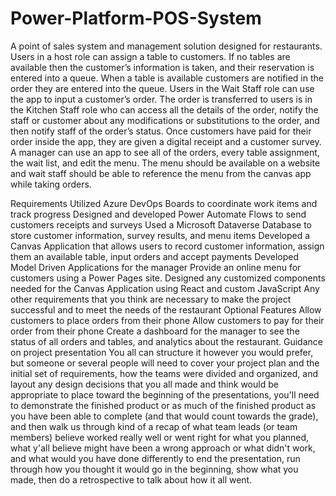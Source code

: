# Power-Platform-POS-System
A point of sales system and management solution designed for restaurants. Users in a host role can assign a table to customers. If no tables are available then the customer’s information is taken, and their reservation is entered into a queue. When a table is available customers are notified in the order they are entered into the queue. Users in the Wait Staff role can use the app to input a customer’s order. The order is transferred to users is in the Kitchen Staff role who can access all the details of the order, notify the staff or customer about any modifications or substitutions to the order, and then notify staff of the order’s status. Once customers have paid for their order inside the app, they are given a digital receipt and a customer survey. A manager can use an app to see all of the orders, every table assignment, the wait list, and edit the menu. The menu should be available on a website and wait staff should be able to reference the menu from the canvas app while taking orders.

Requirements
Utilized Azure DevOps Boards to coordinate work items and track progress
Designed and developed Power Automate Flows to send customers receipts and surveys
Used a Microsoft Dataverse Database to store customer information, survey results, and menu items
Developed a Canvas Application that allows users to record customer information, assign them an available table, input orders and accept payments
Developed Model Driven Applications for the manager
Provide an online menu for customers using a Power Pages site.
Designed any customized components needed for the Canvas Application using React and custom JavaScript
Any other requirements that you think are necessary to make the project successful and to meet the needs of the restaurant
Optional Features
Allow customers to place orders from their phone
Allow customers to pay for their order from their phone
Create a dashboard for the manager to see the status of all orders and tables, and analytics about the restaurant.
Guidance on project presentation
You all can structure it however you would prefer, but someone or several people will need to cover your project plan and the initial set of requirements, how the teams were divided and organized, and layout any design decisions that you all made and think would be appropriate to place toward the beginning of the presentations, you'll need to demonstrate the finished product or as much of the finished product as you have been able to complete (and that would count towards the grade), and then walk us through kind of a recap of what team leads (or team members) believe worked really well or went right for what you planned, what y'all believe might have been a wrong approach or what didn't work, and what would you have done differently to end the presentation, run through how you thought it would go in the beginning, show what you made, then do a retrospective to talk about how it all went.
